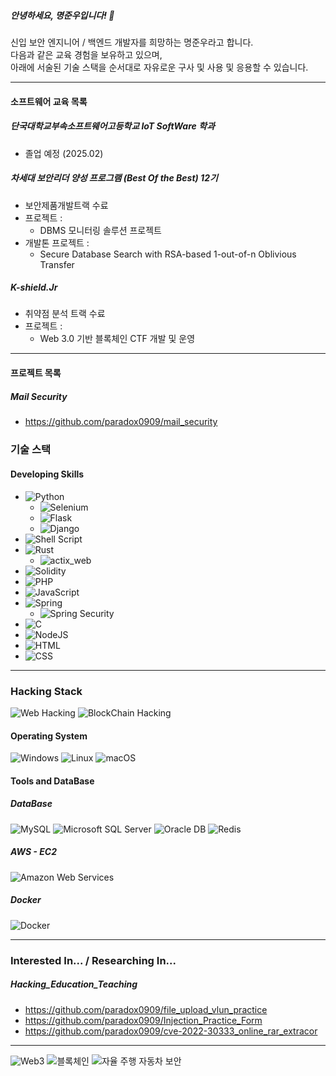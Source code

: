 ##### 안녕하세요, 명준우입니다! 👋
신입 보안 엔지니어 / 백엔드 개발자를 희망하는 명준우라고 합니다.  
다음과 같은 교육 경험을 보유하고 있으며,  
아래에 서술된 기술 스택을 순서대로 자유로운 구사 및 사용 및 응용할 수 있습니다.

---

#### 소프트웨어 교육 목록

##### 단국대학교부속소프트웨어고등학교 IoT SoftWare 학과
- 졸업 예정 (2025.02)

##### 차세대 보안리더 양성 프로그램 (Best Of the Best) 12기
- 보안제품개발트랙 수료
- 프로젝트 : 
  - DBMS 모니터링 솔루션 프로젝트
- 개발톤 프로젝트 :
  - Secure Database Search with RSA-based 1-out-of-n Oblivious Transfer 

##### K-shield.Jr
- 취약점 분석 트랙 수료
- 프로젝트 :
  - Web 3.0 기반 블록체인 CTF 개발 및 운영

--- 
#### 프로젝트 목록
##### Mail Security
- https://github.com/paradox0909/mail_security

#####
<!--
**paradox0909/paradox0909** is a ✨ _special_ ✨ repository because its `README.md` (this file) appears on your GitHub profile.

Here are some ideas to get you started:

- 🔭 I’m currently working on ...
- 🌱 I’m currently learning ...
- 👯 I’m looking to collaborate on ...
- 🤔 I’m looking for help with ...
- 💬 Ask me about ...
- 📫 How to reach me: ...
- 😄 Pronouns: ...
- ⚡ Fun fact: ...
-->
### 기술 스택

#### Developing Skills
- ![Python](https://img.shields.io/badge/python-3776AB.svg?style=for-the-badge&logo=python&logoColor=white)
  - ![Selenium](https://img.shields.io/badge/selenium-43B02A.svg?style=for-the-badge&logo=selenium&logoColor=white)
  - ![Flask](https://img.shields.io/badge/flask-000000.svg?style=for-the-badge&logo=flask&logoColor=white)
  - ![Django](https://img.shields.io/badge/django-092E20.svg?style=for-the-badge&logo=django&logoColor=white)
- ![Shell Script](https://img.shields.io/badge/shell_script-5391FE.svg?style=for-the-badge&logo=gnu-bash&logoColor=white)
- ![Rust](https://img.shields.io/badge/rust-orange.svg?style=for-the-badge&logo=rust&logoColor=white)
  - ![actix_web](https://img.shields.io/badge/actix_web-5176b6.svg?style=for-the-badge&logo=rust&logoColor=white)
- ![Solidity](https://img.shields.io/badge/Solidity-3C3C3D?style=for-the-badge&logo=Solidity&logoColor=white)
- ![PHP](https://img.shields.io/badge/php-777BB4.svg?style=for-the-badge&logo=php&logoColor=white)
- ![JavaScript](https://img.shields.io/badge/javascript-F7DF1E.svg?style=for-the-badge&logo=javascript&logoColor=white)
- ![Spring](https://img.shields.io/badge/spring-6DB33F.svg?style=for-the-badge&logo=spring&logoColor=white)
  - ![Spring Security](https://img.shields.io/badge/spring_security-6DB33F.svg?style=for-the-badge&logo=spring&logoColor=white)
- ![C](https://img.shields.io/badge/C-3776AB.svg?style=for-the-badge&logo=C&logoColor=white)
- ![NodeJS](https://img.shields.io/badge/node.js-6DA55F?style=for-the-badge&logo=node.js&logoColor=white)
- ![HTML](https://img.shields.io/badge/html-E34F26.svg?style=for-the-badge&logo=html5&logoColor=white)
- ![CSS](https://img.shields.io/badge/css-1572B6.svg?style=for-the-badge&logo=css3&logoColor=white)
---

### Hacking Stack
![Web Hacking](https://img.shields.io/badge/Web_hacking-000000a.svg?style=for-the-badge&logo=Terminal&logoColor=black)
![BlockChain Hacking](https://img.shields.io/badge/BlockChain_hacking-000000a.svg?style=for-the-badge&logo=Ethereum&logoColor=black)

#### Operating System
![Windows](https://img.shields.io/badge/Windows-0078D6.svg?style=for-the-badge&logo=windows&logoColor=white)
![Linux](https://img.shields.io/badge/Linux-FCC624.svg?style=for-the-badge&logo=linux&logoColor=black)
![macOS](https://img.shields.io/badge/macOS-000000.svg?style=for-the-badge&logo=apple&logoColor=white)

#### Tools and DataBase
##### DataBase
![MySQL](https://img.shields.io/badge/mysql-4479A1.svg?style=for-the-badge&logo=mysql&logoColor=white)
![Microsoft SQL Server](https://img.shields.io/badge/mssql-CC2927.svg?style=for-the-badge&logo=microsoftsqlserver&logoColor=white)
![Oracle DB](https://img.shields.io/badge/oracle_db-F80000.svg?style=for-the-badge&logo=oracle&logoColor=white)
![Redis](https://img.shields.io/badge/redis-DC382D.svg?style=for-the-badge&logo=redis&logoColor=white)

##### AWS - EC2
![Amazon Web Services](https://img.shields.io/badge/AWS-232F3E.svg?style=for-the-badge&logo=amazonaws&logoColor=white)

##### Docker
![Docker](https://img.shields.io/badge/docker-2496ED.svg?style=for-the-badge&logo=docker&logoColor=white)

---

### Interested In... / Researching In...

####
##### Hacking_Education_Teaching
  - https://github.com/paradox0909/file_upload_vlun_practice
  - https://github.com/paradox0909/Injection_Practice_Form
  - https://github.com/paradox0909/cve-2022-30333_online_rar_extracor
---
![Web3](https://img.shields.io/badge/web3-20232a.svg?style=for-the-badge&logo=web3&logoColor=61DAFB)
![블록체인](https://img.shields.io/badge/blockchain-20232a.svg?style=for-the-badge&logo=blockchain&logoColor=61DAFB)
![자율 주행 자동차 보안](https://img.shields.io/badge/autonomous_car_security-20232a.svg?style=for-the-badge&logo=car&logoColor=61DAFB)
